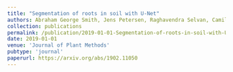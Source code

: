 ```yaml
---
title: "Segmentation of roots in soil with U-Net"
authors: Abraham George Smith, Jens Petersen, Raghavendra Selvan, Camilla Ruø Rasmussen
collection: publications
permalink: /publication/2019-01-01-Segmentation-of-roots-in-soil-with-U-Net
date: 2019-01-01
venue: 'Journal of Plant Methods'
pubtype: 'journal'
paperurl: https://arxiv.org/abs/1902.11050
---
```

